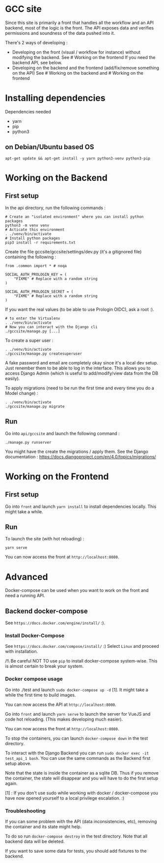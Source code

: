 # GCC site

Since this site is primarily a front that handles all the workflow and
an API backend, most of the logic is the front. The API exposes data
and verifies permissions and soundness of the data pushed into it.

There's 2 ways of developing :
- Developing on the front (visual / workflow for instance)
  without modifying the backend.
  See # Working on the frontend
  If you need the backend API, see below.
- Developing on the backend and the frontend (add/fix/remove something on the API)
  See # Working on the backend and # Working on the frontend

# Installing dependencies
Dependencies needed
- yarn
- pip
- python3

## on Debian/Ubuntu based OS
```
apt-get update && apt-get install -y yarn python3-venv python3-pip
```

# Working on the Backend
## First setup

In the api directory, run the following commands :
```
# Create an "isolated environment" where you can install python packages
python3 -m venv venv
# Acticate this environment
. ./venv/bin/activate
# Install python packages
pip3 install -r requirements.txt
```

Create the file gccsite/gccsite/settings/dev.py (it's a gitignored file)
containing the following :

```
from .common import * # noqa

SOCIAL_AUTH_PROLOGIN_KEY = (
    "FIXME" # Replace with a random string
)

SOCIAL_AUTH_PROLOGIN_SECRET = (
    "FIXME" # Replace with a random string
)
```

If you want the real values (to be able to use Prologin OIDC), ask a root :).

```
# to enter the Virtualenv
. ./venv/bin/activate
# Now you can interact with the Django cli
./gccsite/manage.py [...]
```

To create a super user :
```
. ./venv/bin/activate
./gccsite/manage.py createsuperuser
```
A fake password and email are completely okay since it's a local dev setup.
Just renember them to be able to log in the interface.
This allows you to access Django Admin (which is useful to add/modify/view data from the DB
easily).

To apply migrations (need to be run the first time and every time you do a Model change) :
```
. ./venv/bin/activate
./gccsite/manage.py migrate
```

## Run
Go into `api/gccsite` and launch the following command :
```
./manage.py runserver
```

You might have the create the migrations / apply them.
See the Django documentation : https://docs.djangoproject.com/en/4.0/topics/migrations/

# Working on the Frontend
## First setup

Go into `front` and launch `yarn install` to install dependencies locally.
This might take a while.

## Run

To launch the site (with hot reloading) :
```
yarn serve
```

You can now access the front at `http://localhost:8080`.

# Advanced

Docker-compose can be used when you want to work on the front and need a running API.

## Backend docker-compose

See `https://docs.docker.com/engine/install/` :).

### Install Docker-Compose

See `https://docs.docker.com/compose/install/` :)
Select `Linux` and proceed with installation.

/!\ Be careful NOT TO use `pip` to install docker-compose system-wise.
This is almost certain to break your system.

### Docker compose usage

Go into ./test and launch `sudo docker-compose up -d` [1].
It might take a while the first time to build images.

You can now access the API at `http://localhost:8000`.

Go into `front` and launch `yarn serve` to launch the server for VueJS and
code hot reloading. (This makes developing much easier).

You can now access the front at `http://localhost:8080`.

To stop the containers, you can launch `docker-compose down` in the test directory.

To interact with the Django Backend you can run `sudo docker exec -it test_api_1 bash`.
You can use the same commands as the Backend first setup above.

Note that the state is inside the container as a sqlite DB. Thus if you remove the container,
the state will disappear and you will have to do the first setup again.

[1] : If you don't use sudo while working with docker / docker-compose you have
now opened yourself to a local privilege escalation. :)

### Troubleshooting

If you can some problem with the API (data inconsistencies, etc),
removing the container and its state might help.

To do so run `docker-compose destroy` in the test directory.
Note that all backend data will be deleted.

If you want to save some data for tests, you should add fixtures to the backend.

